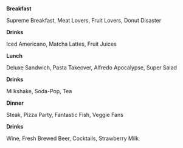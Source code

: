 <html>
  <body>
    <title> Kylie's Kafe! </title>
  <br> 
<p style="color" #fcb103; padding: 20px; border-style:solid; border-width: 5px; margin:20px><strong>Breakfast</strong></p>
    <p> Supreme Breakfast,
    Meat Lovers, Fruit Lovers, Donut Disaster</p>
<p><strong>Drinks</strong></p>
<p>Iced Americano, Matcha Lattes, Fruit Juices</p>
    
<p style="color" #03fc84; padding: 20px; border-style:solid; border-width:5px; margin:20px><strong>Lunch</strong></p>
<p>Deluxe Sandwich, Pasta Takeover, Alfredo Apocalypse, Super Salad</p>
<p><strong>Drinks</strong></p>
<p>Milkshake, Soda-Pop, Tea</p>

<p style="color" #8b2ad1; padding: 20px; border-style:solid; border-width:5px margin:20px><strong>Dinner</strong></p>    
<p>Steak, Pizza Party, Fantastic Fish, Veggie Fans </p>
<p><strong>Drinks</strong></p>
<p>Wine, Fresh Brewed Beer, Cocktails, Strawberry Milk</p>
  </body>
</html>
